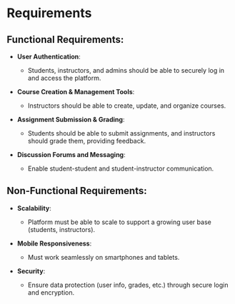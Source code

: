 # Requirements

## Functional Requirements:

- **User Authentication**:
  - Students, instructors, and admins should be able to securely log in and access the platform.
  
- **Course Creation & Management Tools**:
  - Instructors should be able to create, update, and organize courses.

- **Assignment Submission & Grading**:
  - Students should be able to submit assignments, and instructors should grade them, providing feedback.

- **Discussion Forums and Messaging**:
  - Enable student-student and student-instructor communication.

## Non-Functional Requirements:

- **Scalability**:
  - Platform must be able to scale to support a growing user base (students, instructors).

- **Mobile Responsiveness**:
  - Must work seamlessly on smartphones and tablets.

- **Security**:
  - Ensure data protection (user info, grades, etc.) through secure login and encryption.
